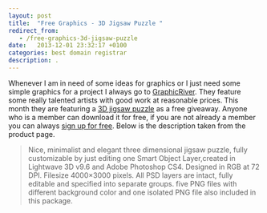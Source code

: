 ```yaml
---
layout: post
title:  "Free Graphics - 3D Jigsaw Puzzle "
redirect_from:
   - /free-graphics-3d-jigsaw-puzzle
date:   2013-12-01 23:32:17 +0100
categories: best domain registrar
description: .
---
```


Whenever I am in need of some ideas for graphics or I just need some simple graphics for a project I always go to [GraphicRiver](http://graphicriver.net/?ref=Bigideaguy "GraphicRiver"). They feature some really talented artists with good work at reasonable prices. This month they are featuring a [3D jigsaw puzzle](http://graphicriver.net/item/3d-jigsaw-puzzle/64582?WT.ac=free_file&WT.seg_1=free_file&WT.z_author=fractma&ref=Bigideaguy "3D Jigsaw Puzzle") as a free giveaway. Anyone who is a member can download it for free, if you are not already a member you can always [sign up for free](https://account.envato.com/sign_up?to=graphicriver "Sign up for a free account"). Below is the description taken from the product page.

> Nice, minimalist and elegant three dimensional jigsaw puzzle, fully customizable by just editing one Smart Object Layer,created in Lightwave 3D v9.6 and Adobe Photoshop CS4. Designed in RGB at 72 DPI. Filesize 4000×3000 pixels. All PSD layers are intact, fully editable and specified into separate groups. five PNG files with different background color and one isolated PNG file also included in this package.